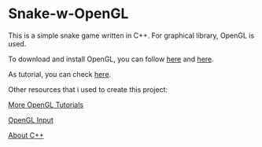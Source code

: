 # Snake-w-OpenGL

This is a simple snake game written in C++.
For graphical library, OpenGL is used.

To download and install OpenGL, you can follow [here](https://stackoverflow.com/a/58783561/15517902) and [here](https://stackoverflow.com/questions/17583523/link-fatal-error-lnk1104-cannot-open-file-glut32-lib-how-to-fix-this-error).

As tutorial, you can check [here](https://nehe.gamedev.net/tutorial/lessons_01__05/22004/).

Other resources that i used to create this project:

[More OpenGL Tutorials](https://learnopengl.com/)

[OpenGL Input](https://www.youtube.com/watch?v=uX3Iil0F51U)

[About C++](https://erlerobotics.gitbooks.io/erle-robotics-cpp-gitbook/content/)
